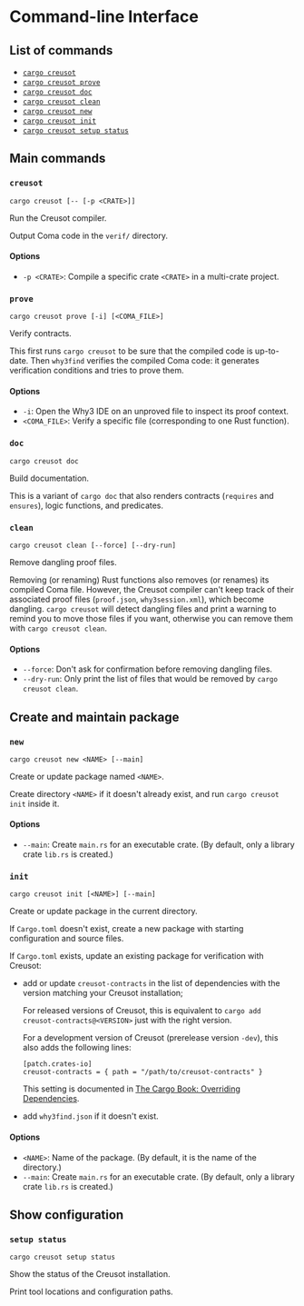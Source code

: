 # Command-line Interface

## List of commands

- [`cargo creusot`](#creusot)
- [`cargo creusot prove`](#prove)
- [`cargo creusot doc`](#doc)
- [`cargo creusot clean`](#clean)
- [`cargo creusot new`](#new)
- [`cargo creusot init`](#init)
- [`cargo creusot setup status`](#setup-status)

## Main commands

### `creusot`

```
cargo creusot [-- [-p <CRATE>]]
```

Run the Creusot compiler.

Output Coma code in the `verif/` directory.

#### Options

- `-p <CRATE>`: Compile a specific crate `<CRATE>` in a multi-crate project.

### `prove`

```
cargo creusot prove [-i] [<COMA_FILE>]
```

Verify contracts.

This first runs `cargo creusot` to be sure that the compiled code is up-to-date.
Then `why3find` verifies the compiled Coma code: it generates verification conditions
and tries to prove them.

#### Options

- `-i`: Open the Why3 IDE on an unproved file to inspect its proof context.
- `<COMA_FILE>`: Verify a specific file (corresponding to one Rust function).

### `doc`

```
cargo creusot doc
```

Build documentation.

This is a variant of `cargo doc` that also renders contracts (`requires` and `ensures`), logic functions, and predicates.


### `clean`

```
cargo creusot clean [--force] [--dry-run]
```

Remove dangling proof files.

Removing (or renaming) Rust functions also removes (or renames) its compiled Coma file.
However, the Creusot compiler can't keep track of their associated proof files (`proof.json`, `why3session.xml`), which become dangling.
`cargo creusot` will detect dangling files and print a warning to remind you to move those files if you want,
otherwise you can remove them with `cargo creusot clean`.

#### Options

- `--force`: Don't ask for confirmation before removing dangling files.
- `--dry-run`: Only print the list of files that would be removed by `cargo creusot clean`.

## Create and maintain package

### `new`

```
cargo creusot new <NAME> [--main]
```

Create or update package named `<NAME>`.

Create directory `<NAME>` if it doesn't already exist, and run `cargo creusot init` inside it.

#### Options

- `--main`: Create `main.rs` for an executable crate. (By default, only a library crate `lib.rs` is created.)

### `init`

```
cargo creusot init [<NAME>] [--main]
```

Create or update package in the current directory.

If `Cargo.toml` doesn't exist, create a new package with starting configuration and source files.

If `Cargo.toml` exists, update an existing package for verification with Creusot:

- add or update `creusot-contracts` in the list of dependencies with the version matching your Creusot installation;

    For released versions of Creusot, this is equivalent to `cargo add creusot-contracts@<VERSION>` just with the right version.

    For a development version of Creusot (prerelease version `-dev`), this also adds the following lines:

    ```
    [patch.crates-io]
    creusot-contracts = { path = "/path/to/creusot-contracts" }
    ```

    This setting is documented in [The Cargo Book: Overriding Dependencies](https://doc.rust-lang.org/cargo/reference/overriding-dependencies.html).

- add `why3find.json` if it doesn't exist.

#### Options

- `<NAME>`: Name of the package. (By default, it is the name of the directory.)
- `--main`: Create `main.rs` for an executable crate. (By default, only a library crate `lib.rs` is created.)

## Show configuration

### `setup status`

```
cargo creusot setup status
```

Show the status of the Creusot installation.

Print tool locations and configuration paths.